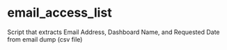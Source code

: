 # email_access_list
Script that extracts Email Address, Dashboard Name, and Requested Date from email dump (csv file)
